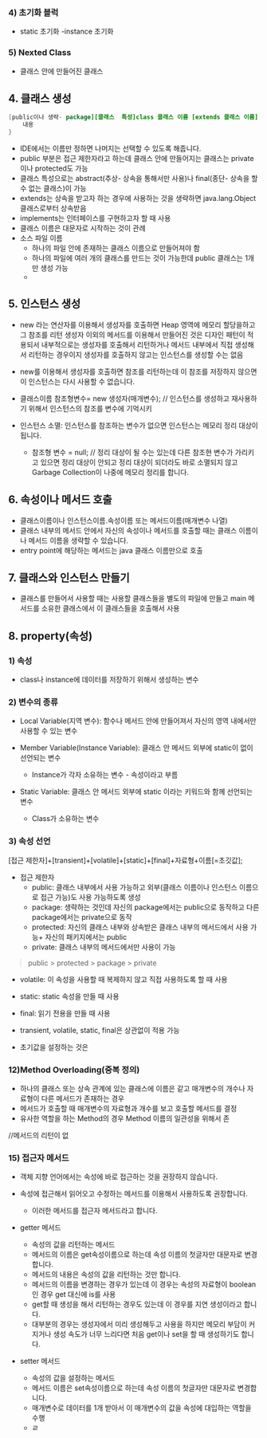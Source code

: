 ### 4) 초기화 블럭

- static 초기화
-instance 초기화

### 5) Nexted Class
- 클래스 안에 만들어진 클래스

## 4. 클래스 생성
``` java
[public이나 생략- package][클래스  특성]class 클래스 이름 [extends 클래스 이름][implements 인터페이스 이름 나열]{
	내용
}
```

- IDE에서는 이름만 정하면 나머지는 선택할 수 있도록 해줍니다.
- public 부분은 접근 제한자라고 하는데 클래스 안에 만들어지는 클래스는 private이나 protected도 가능
- 클래스 특성으로는 abstract(추상- 상속을 통해서만 사용)나 final(종단- 상속을 할 수 없는 클래스)이 가능
- extends는 상속을 받고자 하는 경우에 사용하는 것을 생략하면 java.lang.Object 클래스로부터 상속받음
- implements는 인터페이스를 구현하고자 할 때 사용
- 클래스 이름은 대문자로 시작하는 것이 관례
- 소스 파일 이름
	- 하나의 파일 안에 존재하는 클래스 이름으로 만들어져야 함
	- 하나의 파일에 여러 개의 클래스를 만드는 것이 가능한데 public 클래스는 1개만 생성 가능
	- 
## 5. 인스턴스 생성
- new 라는 연산자를 이용해서 생성자를 호출하면 Heap 영역에 메모리 할당을하고 그 참조를 리턴 생성자 이외의 메서드를 이용해서 만들어진 것은 디자인 패턴이 적용되서 내부적으로는 생성자를 호출해서 리턴하거나 메서드 내부에서 직접 생성해서 리턴하는 경우이지 생성자를 호출하지 않고는 인스턴스를 생성할 수는 없음

- new를 이용해서 생성자를 호출하면 참조를 리턴하는데 이 참조를 저장하지 않으면 이 인스턴스는 다시 사용할 수 없습니다.

- 클래스이름 참조형변수= new 생성자(매개변수); // 인스턴스를 생성하고 재사용하기 위해서 인스턴스의 참조를 변수에 기억시키

- 인스턴스 소멸: 인스턴스를 참조하는 변수가 없으면 인스턴스는 메모리 정리 대상이 됩니다.
	- 참조형 변수 = null; // 정리 대상이 될 수는 있는데 다른 참조현 변수가 가리키고 있으면 정리 대상이 안되고 정리 대상이 되더라도 바로 소멸되지 않고 Garbage Collection이 나중에 메모리 정리를 합니다.
	
## 6. 속성이나 메서드 호출
- 클래스이름이나 인스턴스이름.속성이름 또는 메서드이름(매개변수 나열)
- 클래스 내부의 메서드 안에서 자신의 속성이나 메서드를 호출할 때는 클래스 이름이나 메서드 이름을 생략할 수 있습니다.
- entry point에 해당하는 메서드는 java 클래스 이름만으로 호출

## 7. 클래스와 인스턴스 만들기
- 클래스를 만들어서 사용할 때는 사용할 클래스들을 별도의 파일에 만들고 main 메서드를 소유한 클래스에서 이 클래스들을 호출해서 사용

## 8. property(속성)

### 1) 속성
- class나 instance에 데이터를 저장하기 위해서 생성하는 변수

### 2) 변수의 종류
- Local Variable(지역 변수): 함수나 메서드 안에 만들어져서 자신의 영역 내에서만 사용할 수 있는 변수

- Member Variable(Instance Variable): 클래스 안 메서드 외부에 static이 없이 선언되는 변수
	- Instance가 각자 소유하는 변수 - 속성이라고 부름

- Static Variable: 클래스 안 메서드 외부에 static 이라는 키워드와 함께 선언되는 변수
	- Class가 소유하는 변수

### 3) 속성 선언
[접근 제한자]+[transient]+[volatile]+[static]+[final]+자료형+이름[=초깃값];

- 접근 제한자
	- public: 클래스 내부에서 사용 가능하고 외부(클래스 이름이나 인스턴스 이름으로 접근 가능)도 사용 가능하도록 생성
	- package: 생략하는 것인데 자신의 package에서는 public으로 동작하고 다른 package에서는 private으로 동작
	- protected: 자신의 클래스 내부와 상속받은 클래스 내부의 메서드에서 사용 가능+ 자신의 패키지에서는 public
	- private: 클래스 내부의 메서드에서만 사용이 가능

> public > protected > package > private

- volatile: 이 속성을 사용할 때 복제하지 않고 직접 사용하도록 할 때 사용

- static: static 속성을 만들 때 사용

- final: 읽기 전용을 만들 때 사용

- transient, volatile, static, final은 상관없이 적용 가능

- 초기값을 설정하는 것은 


### 12)Method Overloading(중복 정의)
- 하나의 클래스 또는 상속 관계에 있는 클래스에 이름은 같고 매개변수의 개수나 자료형이 다른 메서드가 존재하는 경우
- 메서드가 호출할 때 매개변수의 자료형과 개수를 보고 호출할 메서드를 결정
- 유사한 역할을 하는 Method의 경우 Method 이름의 일관성을 위해서 존



//메서드의 리턴이 없




### 15) 접근자 메서드
- 객체 지향 언어에서는 속성에 바로 접근하는 것을 권장하지 않습니다.
- 속성에 접근해서 읽어오고 수정하는 메서드를 이용해서 사용하도록 권장합니다.
	- 이러한 메서드를 접근자 메서드라고 합니다. 
- getter 메서드
	- 속성의 값을 리턴하는 메서드
	- 메서드의 이름은 get속성이름으로 하는데 속성 이름의 첫글자만 대문자로 변경합니다.
	- 메서드의 내용은 속성의 값을 리턴하는 것만 합니다.
	- 메서드의 이름을 변경하는 경우가 있는데 이 경우는 속성의 자료형이 boolean인 경우 get 대신에 is를 사용
	- get할 때 생성을 해서 리턴하는 경우도 있는데 이 경우를 지연 생성이라고 합니다.
	- 대부분의 경우는 생성자에서 미리 생성해두고 사용을 하지만 메모리 부담이 커지거나 생성 속도가 너무 느리다면 처음 get이나 set을 할 때 생성하기도 합니다.
	
- setter 메서드
	- 속성의 값을 설정하는 메서드
	- 메서드 이름은 set속성이름으로 하는데 속성 이름의 첫글자만 대문자로 변경합니다.
	- 매개변수로 데이터를 1개 받아서 이 매개변수의 값을 속성에 대입하는 역할을 수행
	- ㄹ















